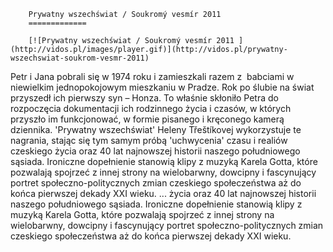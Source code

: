 
        Prywatny wszechświat / Soukromý vesmír 2011 
        =============
        
        [![Prywatny wszechświat / Soukromý vesmír 2011 ](http://vidos.pl/images/player.gif)](http://vidos.pl/prywatny-wszechswiat-soukrom-vesmr-2011)
        
        
 Petr i Jana pobrali się w 1974 roku i zamieszkali razem z  babciami w niewielkim jednopokojowym mieszkaniu w Pradze. Rok po ślubie na świat przyszedł ich pierwszy syn – Honza. To właśnie skłoniło Petra do rozpoczęcia dokumentacji ich rodzinnego życia i czasów, w których przyszło im funkcjonować, w formie pisanego i kręconego kamerą dziennika. 'Prywatny wszechświat' Heleny Třeštíkovej wykorzystuje te nagrania, stając się tym samym próbą 'uchwycenia' czasu i realiów czeskiego życia oraz 40 lat najnowszej historii naszego południowego sąsiada. Ironiczne dopełnienie stanowią klipy z muzyką Karela Gotta, które pozwalają spojrzeć z innej strony na wielobarwny, dowcipny i fascynujący portret społeczno-politycznych zmian czeskiego społeczeństwa aż do końca pierwszej dekady XXI wieku.  ... życia oraz 40 lat najnowszej historii naszego południowego sąsiada. Ironiczne dopełnienie stanowią klipy z muzyką Karela Gotta, które pozwalają spojrzeć z innej strony na wielobarwny, dowcipny i fascynujący portret społeczno-politycznych zmian czeskiego społeczeństwa aż do końca pierwszej dekady XXI wieku.
    